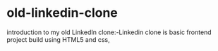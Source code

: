 # old-linkedin-clone
introduction to my  old LinkedIn clone:-Linkedin clone is basic frontend project build using HTML5 and css,

